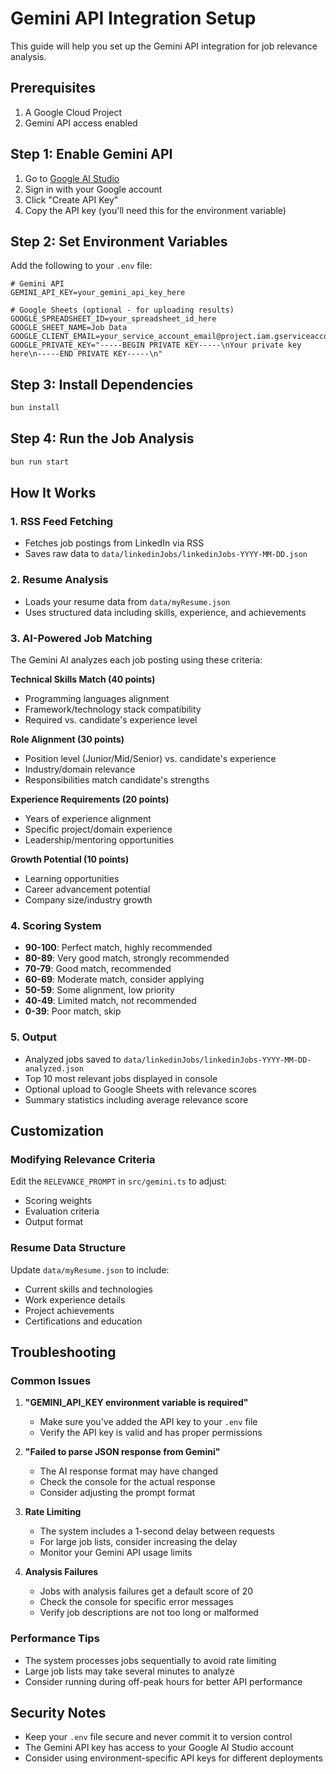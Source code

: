 # Gemini API Integration Setup

This guide will help you set up the Gemini API integration for job relevance analysis.

## Prerequisites

1. A Google Cloud Project
2. Gemini API access enabled

## Step 1: Enable Gemini API

1. Go to [Google AI Studio](https://makersuite.google.com/app/apikey)
2. Sign in with your Google account
3. Click "Create API Key"
4. Copy the API key (you'll need this for the environment variable)

## Step 2: Set Environment Variables

Add the following to your `.env` file:

```env
# Gemini API
GEMINI_API_KEY=your_gemini_api_key_here

# Google Sheets (optional - for uploading results)
GOOGLE_SPREADSHEET_ID=your_spreadsheet_id_here
GOOGLE_SHEET_NAME=Job Data
GOOGLE_CLIENT_EMAIL=your_service_account_email@project.iam.gserviceaccount.com
GOOGLE_PRIVATE_KEY="-----BEGIN PRIVATE KEY-----\nYour private key here\n-----END PRIVATE KEY-----\n"
```

## Step 3: Install Dependencies

```bash
bun install
```

## Step 4: Run the Job Analysis

```bash
bun run start
```

## How It Works

### 1. RSS Feed Fetching

- Fetches job postings from LinkedIn via RSS
- Saves raw data to `data/linkedinJobs/linkedinJobs-YYYY-MM-DD.json`

### 2. Resume Analysis

- Loads your resume data from `data/myResume.json`
- Uses structured data including skills, experience, and achievements

### 3. AI-Powered Job Matching

The Gemini AI analyzes each job posting using these criteria:

**Technical Skills Match (40 points)**

- Programming languages alignment
- Framework/technology stack compatibility
- Required vs. candidate's experience level

**Role Alignment (30 points)**

- Position level (Junior/Mid/Senior) vs. candidate's experience
- Industry/domain relevance
- Responsibilities match candidate's strengths

**Experience Requirements (20 points)**

- Years of experience alignment
- Specific project/domain experience
- Leadership/mentoring opportunities

**Growth Potential (10 points)**

- Learning opportunities
- Career advancement potential
- Company size/industry growth

### 4. Scoring System

- **90-100**: Perfect match, highly recommended
- **80-89**: Very good match, strongly recommended
- **70-79**: Good match, recommended
- **60-69**: Moderate match, consider applying
- **50-59**: Some alignment, low priority
- **40-49**: Limited match, not recommended
- **0-39**: Poor match, skip

### 5. Output

- Analyzed jobs saved to `data/linkedinJobs/linkedinJobs-YYYY-MM-DD-analyzed.json`
- Top 10 most relevant jobs displayed in console
- Optional upload to Google Sheets with relevance scores
- Summary statistics including average relevance score

## Customization

### Modifying Relevance Criteria

Edit the `RELEVANCE_PROMPT` in `src/gemini.ts` to adjust:

- Scoring weights
- Evaluation criteria
- Output format

### Resume Data Structure

Update `data/myResume.json` to include:

- Current skills and technologies
- Work experience details
- Project achievements
- Certifications and education

## Troubleshooting

### Common Issues

1. **"GEMINI_API_KEY environment variable is required"**
   - Make sure you've added the API key to your `.env` file
   - Verify the API key is valid and has proper permissions

2. **"Failed to parse JSON response from Gemini"**
   - The AI response format may have changed
   - Check the console for the actual response
   - Consider adjusting the prompt format

3. **Rate Limiting**
   - The system includes a 1-second delay between requests
   - For large job lists, consider increasing the delay
   - Monitor your Gemini API usage limits

4. **Analysis Failures**
   - Jobs with analysis failures get a default score of 20
   - Check the console for specific error messages
   - Verify job descriptions are not too long or malformed

### Performance Tips

- The system processes jobs sequentially to avoid rate limiting
- Large job lists may take several minutes to analyze
- Consider running during off-peak hours for better API performance

## Security Notes

- Keep your `.env` file secure and never commit it to version control
- The Gemini API key has access to your Google AI Studio account
- Consider using environment-specific API keys for different deployments
